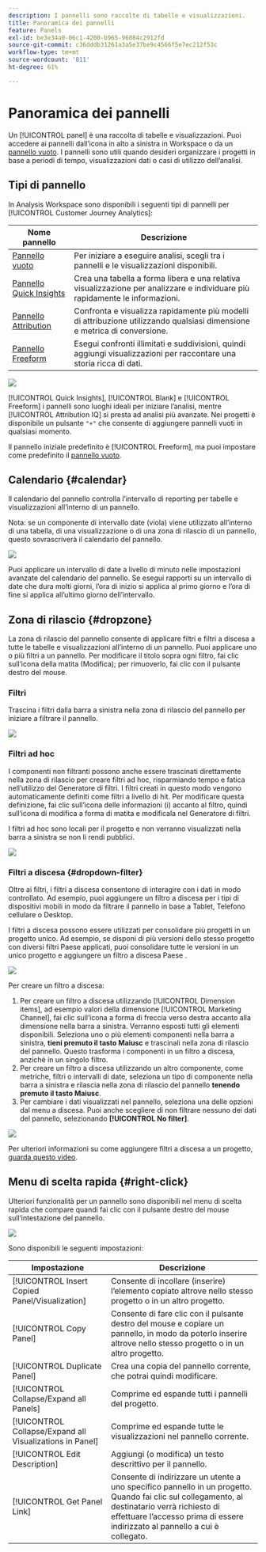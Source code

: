 ```yaml
---
description: I pannelli sono raccolte di tabelle e visualizzazioni.
title: Panoramica dei pannelli
feature: Panels
exl-id: be3e34a0-06c1-4200-b965-96084c2912fd
source-git-commit: c36dddb31261a3a5e37be9c4566f5e7ec212f53c
workflow-type: tm+mt
source-wordcount: '811'
ht-degree: 61%

---
```


# Panoramica dei pannelli

Un [!UICONTROL panel] è una raccolta di tabelle e visualizzazioni. Puoi accedere ai pannelli dall’icona in alto a sinistra in Workspace o da un [pannello vuoto](/help/analysis-workspace/c-panels/blank-panel.md). I pannelli sono utili quando desideri organizzare i progetti in base a periodi di tempo, visualizzazioni dati o casi di utilizzo dell’analisi.

## Tipi di pannello

In Analysis Workspace sono disponibili i seguenti tipi di pannelli per [!UICONTROL Customer Journey Analytics]:

| Nome pannello | Descrizione |
| --- | --- |
| [Pannello vuoto](/help/analysis-workspace/c-panels/blank-panel.md) | Per iniziare a eseguire analisi, scegli tra i pannelli e le visualizzazioni disponibili. |
| [Pannello Quick Insights](quickinsight.md) | Crea una tabella a forma libera e una relativa visualizzazione per analizzare e individuare più rapidamente le informazioni. |
| [Pannello Attribution](attribution.md) | Confronta e visualizza rapidamente più modelli di attribuzione utilizzando qualsiasi dimensione e metrica di conversione. |
| [Pannello Freeform](freeform-panel.md) | Esegui confronti illimitati e suddivisioni, quindi aggiungi visualizzazioni per raccontare una storia ricca di dati. |

![](assets/panel-overview.png)

[!UICONTROL Quick Insights], [!UICONTROL Blank] e [!UICONTROL Freeform] i pannelli sono luoghi ideali per iniziare l’analisi, mentre [!UICONTROL Attribution IQ] si presta ad analisi più avanzate. Nei progetti è disponibile un pulsante `"+"` che consente di aggiungere pannelli vuoti in qualsiasi momento.

Il pannello iniziale predefinito è [!UICONTROL Freeform], ma puoi impostare come predefinito il [pannello vuoto](/help/analysis-workspace/c-panels/blank-panel.md).

## Calendario {#calendar}

Il calendario del pannello controlla l’intervallo di reporting per tabelle e visualizzazioni all’interno di un pannello.

Nota: se un componente di intervallo date (viola) viene utilizzato all’interno di una tabella, di una visualizzazione o di una zona di rilascio di un pannello, questo sovrascriverà il calendario del pannello.

![](assets/panel-calendar.png)

Puoi applicare un intervallo di date a livello di minuto nelle impostazioni avanzate del calendario del pannello. Se esegui rapporti su un intervallo di date che dura molti giorni, l’ora di inizio si applica al primo giorno e l’ora di fine si applica all’ultimo giorno dell’intervallo.

## Zona di rilascio {#dropzone}

La zona di rilascio del pannello consente di applicare filtri e filtri a discesa a tutte le tabelle e visualizzazioni all’interno di un pannello. Puoi applicare uno o più filtri a un pannello. Per modificare il titolo sopra ogni filtro, fai clic sull’icona della matita (Modifica); per rimuoverlo, fai clic con il pulsante destro del mouse.

### Filtri

Trascina i filtri dalla barra a sinistra nella zona di rilascio del pannello per iniziare a filtrare il pannello.

![](assets/segment-filter.png)

### Filtri ad hoc

I componenti non filtranti possono anche essere trascinati direttamente nella zona di rilascio per creare filtri ad hoc, risparmiando tempo e fatica nell’utilizzo del Generatore di filtri. I filtri creati in questo modo vengono automaticamente definiti come filtri a livello di hit. Per modificare questa definizione, fai clic sull’icona delle informazioni (i) accanto al filtro, quindi sull’icona di modifica a forma di matita e modificala nel Generatore di filtri.

I filtri ad hoc sono locali per il progetto e non verranno visualizzati nella barra a sinistra se non li rendi pubblici.

![](assets/adhoc-segment-filter.png)

### Filtri a discesa {#dropdown-filter}

Oltre ai filtri, i filtri a discesa consentono di interagire con i dati in modo controllato. Ad esempio, puoi aggiungere un filtro a discesa per i tipi di dispositivi mobili in modo da filtrare il pannello in base a Tablet, Telefono cellulare o Desktop.

I filtri a discesa possono essere utilizzati per consolidare più progetti in un progetto unico. Ad esempio, se disponi di più versioni dello stesso progetto con diversi filtri Paese applicati, puoi consolidare tutte le versioni in un unico progetto e aggiungere un filtro a discesa Paese .

![](assets/dropdown-filter-intro.png)

Per creare un filtro a discesa:

1. Per creare un filtro a discesa utilizzando [!UICONTROL Dimension items], ad esempio valori della dimensione [!UICONTROL Marketing Channel], fai clic sull’icona a forma di freccia verso destra accanto alla dimensione nella barra a sinistra. Verranno esposti tutti gli elementi disponibili. Seleziona uno o più elementi componenti nella barra a sinistra, **tieni premuto il tasto Maiusc** e trascinali nella zona di rilascio del pannello. Questo trasforma i componenti in un filtro a discesa, anziché in un singolo filtro.
1. Per creare un filtro a discesa utilizzando un altro componente, come metriche, filtri o intervalli di date, seleziona un tipo di componente nella barra a sinistra e rilascia nella zona di rilascio del pannello **tenendo premuto il tasto Maiusc**.
1. Per cambiare i dati visualizzati nel pannello, seleziona una delle opzioni dal menu a discesa. Puoi anche scegliere di non filtrare nessuno dei dati del pannello, selezionando **[!UICONTROL No filter]**.

![](assets/create-dropdown.png)

Per ulteriori informazioni su come aggiungere filtri a discesa a un progetto, [guarda questo video](https://experienceleague.adobe.com/docs/analytics-learn/tutorials/analysis-workspace/using-panels/using-panels-to-organize-your-analysis-workspace-projects.html?lang=it).

## Menu di scelta rapida {#right-click}

Ulteriori funzionalità per un pannello sono disponibili nel menu di scelta rapida che compare quandi fai clic con il pulsante destro del mouse sull’intestazione del pannello.

![](assets/right-click-menu.png)

Sono disponibili le seguenti impostazioni:

| Impostazione | Descrizione |
| --- | --- |
| [!UICONTROL Insert Copied Panel/Visualization] | Consente di incollare (inserire) l’elemento copiato altrove nello stesso progetto o in un altro progetto. |
| [!UICONTROL Copy Panel] | Consente di fare clic con il pulsante destro del mouse e copiare un pannello, in modo da poterlo inserire altrove nello stesso progetto o in un altro progetto. |
| [!UICONTROL Duplicate Panel] | Crea una copia del pannello corrente, che potrai quindi modificare. |
| [!UICONTROL Collapse/Expand all Panels] | Comprime ed espande tutti i pannelli del progetto. |
| [!UICONTROL Collapse/Expand all Visualizations in Panel] | Comprime ed espande tutte le visualizzazioni nel pannello corrente. |
| [!UICONTROL Edit Description] | Aggiungi (o modifica) un testo descrittivo per il pannello. |
| [!UICONTROL Get Panel Link] | Consente di indirizzare un utente a uno specifico pannello in un progetto. Quando fai clic sul collegamento, al destinatario verrà richiesto di effettuare l’accesso prima di essere indirizzato al pannello a cui è collegato. |

